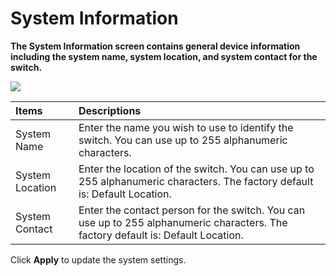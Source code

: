 # System Information

**The System Information screen contains general device information including the system name, system location, and system contact for the switch.**

![](https://lh3.googleusercontent.com/pQHBBS0pYAI9rAB5TEgzXxlnoZE4UNlmDVXWaO4CzAbuJ0WIbi63rfB9v7gUinAvk7O60vLCzEQqSyuanUvjd9KUrH1jhzZrOwDGapfji4_96atw7ovjCu0ht8_M54rYB62j7pc)

| Items | Descriptions |
| :--- | :--- |
| System Name | Enter the name you wish to use to identify the switch. You can use up to 255 alphanumeric characters. |
| System Location | Enter the location of the switch. You can use up to 255 alphanumeric characters. The factory default is: Default Location. |
| System Contact | Enter the contact person for the switch. You can use up to 255 alphanumeric characters. The factory default is: Default Location. |

Click **Apply** to update the system settings.  


  


